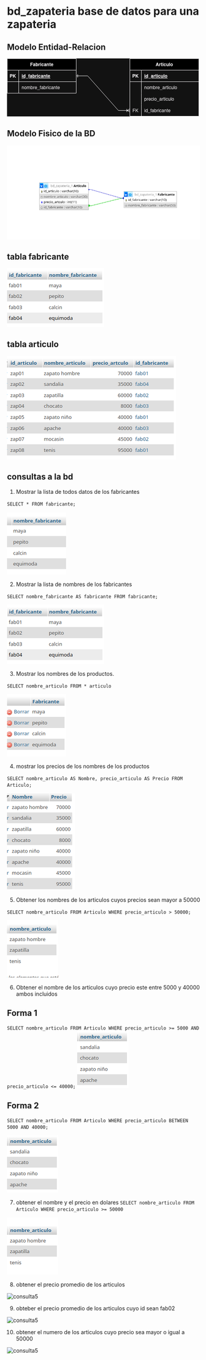 # bd_zapateria base de datos para una zapateria

## Modelo Entidad-Relacion

![Modelo Entidad-Relacion](img/bd_zapateria.png "Modelo Entidad-Relacion")

## Modelo Fisico de la BD

![Modelo Fisico](img/modelo_fisico.png "Modelo fisico")

## tabla fabricante

![tabla fabricante](img/fabricantetable.png "tabla fabricante")

## tabla articulo

![tabla articulo](img/articulotable.png "tabla articulo")


## consultas a la bd

1. Mostrar la lista de todos datos de los fabricantes

`SELECT * FROM fabricante;`

![consulta](img/pepe.png "consulta1")

2. Mostrar la lista de nombres de los fabricantes 

`SELECT nombre_fabricante AS fabricante FROM fabricante;`

![consulta](img/fabricantetable.png "consulta2")

3. Mostrar los nombres de los productos.

`SELECT nombre_articulo FROM * articulo`

![consulta3](img/rt4.png "consulta3")

4. mostrar los precios de los nombres de los productos

`SELECT nombre_articulo AS Nombre, precio_articulo AS Precio FROM Articulo;`

![consulta4](img/rt3.png "consulta4")

5. Obtener los nombres de los articulos cuyos precios sean mayor a 50000

`SELECT nombre_articulo FROM Articulo WHERE precio_articulo > 50000;`

![consulta5](img/consulta5.png)

6. Obtener el nombre de los articulos cuyo precio este entre 5000 y 40000 ambos incluidos 

## Forma 1
`SELECT nombre_articulo FROM Articulo WHERE precio_articulo >= 5000 AND precio_articulo <= 40000;`
![consulta5](img/consulta61.png)
## Forma 2
`SELECT nombre_articulo FROM Articulo WHERE precio_articulo BETWEEN 5000 AND 40000;`

![consulta5](img/consulta6.png)

7. obtener el nombre y el precio en dolares
`SELECT nombre_articulo FROM Articulo WHERE precio_articulo >= 50000`

![consulta5](img/consulta7.png)

8. obtener el precio promedio de los articulos

![consulta5](img/consulta8.png)

9. obteber el precio promedio de los articulos cuyo id sean fab02

![consulta5](img/consulta9.png)

10. obtener el numero de los articulos cuyo precio sea mayor o igual a 50000

![consulta5](img/consulta10.png)